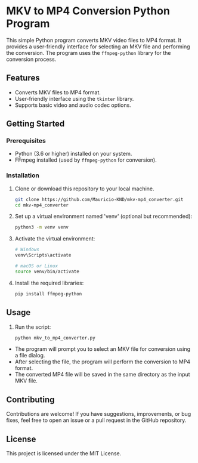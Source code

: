 # MKV to MP4 Conversion Python Program

This simple Python program converts MKV video files to MP4 format. It provides a user-friendly interface for selecting an MKV file and performing the conversion. The program uses the `ffmpeg-python` library for the conversion process.

## Features

- Converts MKV files to MP4 format.
- User-friendly interface using the `tkinter` library.
- Supports basic video and audio codec options.

## Getting Started

### Prerequisites

- Python (3.6 or higher) installed on your system.
- FFmpeg installed (used by `ffmpeg-python` for conversion).

### Installation

1. Clone or download this repository to your local machine.

   ```bash
   git clone https://github.com/Mauricio-KND/mkv-mp4_converter.git
   cd mkv-mp4_converter

   ```

2. Set up a virtual environment named 'venv' (optional but recommended):

   ```bash
   python3 -m venv venv

   ```

3. Activate the virtual environment:

   ```bash
   # Windows
   venv\Scripts\activate

   # macOS or Linux
   source venv/bin/activate

   ```

4. Install the required libraries:

   ```bash
   pip install ffmpeg-python
   ```

## Usage

1. Run the script:

   ```bash
   python mkv_to_mp4_converter.py
   ```

- The program will prompt you to select an MKV file for conversion using a file dialog.
- After selecting the file, the program will perform the conversion to MP4 format.
- The converted MP4 file will be saved in the same directory as the input MKV file.

## Contributing

Contributions are welcome! If you have suggestions, improvements, or bug fixes, feel free to open an issue or a pull request in the GitHub repository.

## License

This project is licensed under the MIT License.
